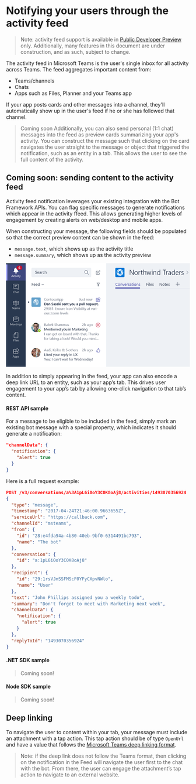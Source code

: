 # Notifying your users through the activity feed

>Note: activity feed support is available in [Public Developer Preview](publicpreview.md) only.  Additionally, many features in this document are under construction, and as such, subject to change.


The activity feed in Microsoft Teams is the user's single inbox for all activity across Teams.  The feed aggregates important content from:
* Teams/channels
* Chats
* Apps such as Files, Planner and your Teams app

If your app posts cards and other messages into a channel, they'll automatically show up in the user's feed if he or she has followed that channel.

>Coming soon
Additionally, you can also send personal (1:1 chat) messages into the feed as preview cards summarizing your app's activity.  You can construct the message such that clicking on the card navigates the user straight to the message or object that triggered the notification, such as an entity in a tab.  This allows the user to see the full content of the activity.

## Coming soon: sending content to the activity feed

Activity feed notification leverages your existing integration with the Bot Framework APIs.  You can flag specific messages to generate notifications which appear in the activity ffeed. This allows generating higher levels of engagement by creating alerts on web/desktop and mobile apps.

When constructing your message, the following fields should be populated so that the correct preview content can be shown in the feed:
* `message.text`, which shows up as the activity title
* `message.summary`, which shows up as the activity preview

!["Activity feed example."](images/ActivityFeed/activity_feed.png)

In addition to simply appearing in the feed, your app can also encode a deep link URL to an entity, such as your app’s tab. This drives user engagement to your app’s tab by allowing one-click navigation to that tab’s content.

#### REST API sample

For a message to be eligible to be included in the feed, simply mark an existing bot message with a special property, which indicates it should generate a notification:

```json
"channelData": {
  "notification": {
    "alert": true
  }
}
```

Here is a full request example:
```json
POST /v3/conversations/a%3A1pL6i0oY3C0K8oAj8/activities/1493070356924
{
  "type": "message",
  "timestamp": "2017-04-24T21:46:00.9663655Z",
  "serviceUrl": "https://callback.com",
  "channelId": "msteams",
  "from": {
    "id": "28:e4fda94a-4b80-40eb-9bf0-6314491bc793",
    "name": "The bot"
  },
  "conversation": {
    "id": "a:1pL6i0oY3C0K8oAj8"
  },
  "recipient": {
    "id": "29:1rsVJmSSFMScF0YFyCXpvNWlo",
    "name": "User"
  },
  "text": "John Phillips assigned you a weekly todo",
  "summary": "Don't forget to meet with Marketing next week",
  "channelData": {
    "notification": {
      "alert": true
    }
  },
  "replyToId": "1493070356924"
}
```

#### .NET SDK sample

>Coming soon!

#### Node SDK sample

>Coming soon!


## Deep linking

To navigate the user to content within your tab, your message must include an attachment with a tap action. This tap action should be of type `OpenUrl` and have a value that follows the [Microsoft Teams deep linking format](deeplinks.md).

>Note: if the deep link does not follow the Teams format, then clicking on the notification in the Feed will navigate the user first to the chat with the bot. From there, the user can engage the attachment’s tap action to navigate to an external website.


